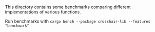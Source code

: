 This directory contains some benchmarks comparing different implementations of various functions.

Run benchmarks with `cargo bench --package crosshair-lib --features "benchmark"`
